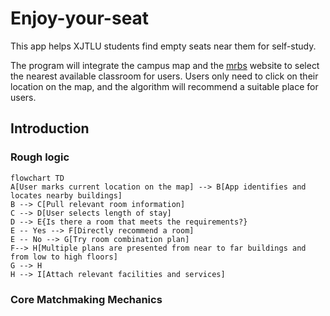 # Enjoy-your-seat
This app helps XJTLU students find empty seats near them for self-study.

The program will integrate the campus map and the [mrbs](https://mrbs.xjtlu.edu.cn/) website to select the nearest available classroom for users. Users only need to click on their location on the map, and the algorithm will recommend a suitable place for users.

## Introduction

<!-- Use this if your README is long to help users navigate. -->

### Rough logic

```mermaid
flowchart TD
A[User marks current location on the map] --> B[App identifies and locates nearby buildings]
B --> C[Pull relevant room information]
C --> D[User selects length of stay]
D --> E{Is there a room that meets the requirements?}
E -- Yes --> F[Directly recommend a room]
E -- No --> G[Try room combination plan]
F--> H[Multiple plans are presented from near to far buildings and from low to high floors]
G --> H
H --> I[Attach relevant facilities and services]
```

### Core Matchmaking Mechanics

